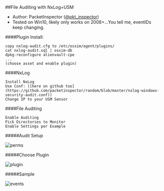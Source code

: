 ##File Auditing with NxLog+USM

- Author: PacketInspector ([@pkt_inspector](https://twitter.com/pkt_inspector))
- Tested on Win10, likely only works on 2008+...You tell me, eventIDs keep changing.

####Plugin Install:

```
copy nxlog-audit.cfg to /etc/ossim/agent/plugins/
cat nxlog-audit.sql | ossim-db
dpkg-reconfigure alienvault-cpe
...
(choose asset and enable plugin)
```

####NxLog

```
Install NxLog
Use Conf: ([here on github too](https://github.com/packetinspector/random/blob/master/nxlog-windows-security-audit.conf))
Change IP to your USM Sensor
```

####File Auditing

```
Enable Auditing
Pick Directories to Monitor
Enable Settings per Example
```

#####Audit Setup

![perms](https://raw.githubusercontent.com/packetinspector/AlienVault-Plugins/master/NxLog-FileAudit/perms.png)

#####Choose Plugin

![plugin](https://raw.githubusercontent.com/packetinspector/AlienVault-Plugins/master/NxLog-FileAudit/plugin.png)

#####Sample

![events](https://raw.githubusercontent.com/packetinspector/AlienVault-Plugins/master/NxLog-FileAudit/events.png)
